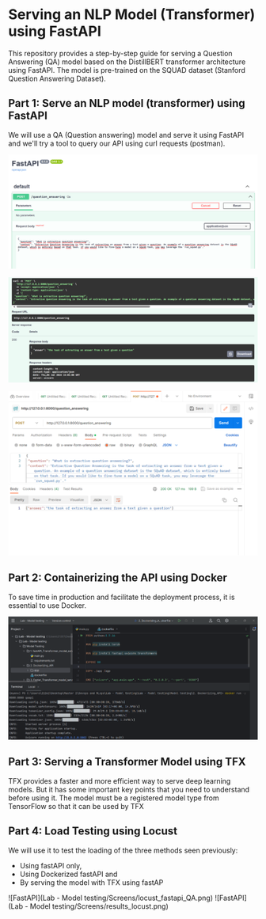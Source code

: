 # Serving an NLP Model (Transformer) using FastAPI

This repository provides a step-by-step guide for serving a Question Answering (QA) model based on the DistillBERT transformer architecture using FastAPI.
The model is pre-trained on the SQUAD dataset (Stanford Question Answering Dataset).



## Part 1:  Serve an NLP model (transformer) using FastAPI

We will use a QA (Question answering) model and serve it using FastAPI and we'll try a tool to query our API using curl requests (postman).

![Lab - Model testing](Screens/FastAPI_QA.png)

![Lab - Model testing](Screens/FastAPI_QA_Response.png)

![Lab - Model testing](Screens/FastAPI_QA_postman.png)

## Part 2: Containerizing the API using Docker
To save time in production and facilitate the deployment process, it is essential to use Docker.

![FastAPI](Screens/FastAPI_Docker.png)

## Part 3: Serving a Transformer Model using TFX
TFX provides a faster and more efficient way to serve deep learning models. But it has some 
important key points that you need to understand before using it. The model must be a 
registered model type from TensorFlow so that it can be used by TFX

## Part 4: Load Testing using Locust
We will use it to test the loading of the three methods seen previously:
- Using fastAPI only, 
- Using Dockerized fastAPI and 
- By serving the model with TFX using fastAP

![FastAPI](Lab - Model testing/Screens/locust_fastapi_QA.png)
![FastAPI](Lab - Model testing/Screens/results_locust.png)

